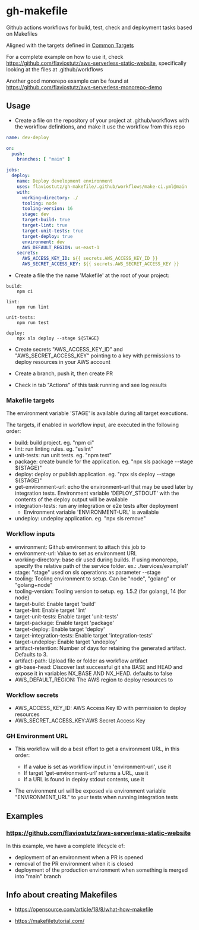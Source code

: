 # gh-makefile

Github actions workflows for build, test, check and deployment tasks based on  Makefiles

Aligned with the targets defined in [Common Targets](https://github.com/flaviostutz/common-targets)

For a complete example on how to use it, check https://github.com/flaviostutz/aws-serverless-static-website, specifically looking at the files at .github/workflows

Another good monorepo example can be found at https://github.com/flaviostutz/aws-serverless-monorepo-demo

## Usage

* Create a file on the repository of your project at .github/workflows with the workflow definitions, and make it use the workflow from this repo

```yml
name: dev-deploy

on:
  push:
    branches: [ "main" ]

jobs:
  deploy:
    name: Deploy development environment
    uses: flaviostutz/gh-makefile/.github/workflows/make-ci.yml@main
    with:
      working-directory: ./
      tooling: node
      tooling-version: 16
      stage: dev
      target-build: true
      target-lint: true
      target-unit-tests: true
      target-deploy: true
      environment: dev
      AWS_DEFAULT_REGION: us-east-1
    secrets:
      AWS_ACCESS_KEY_ID: ${{ secrets.AWS_ACCESS_KEY_ID }}
      AWS_SECRET_ACCESS_KEY: ${{ secrets.AWS_SECRET_ACCESS_KEY }}
```

* Create a file the the name 'Makefile' at the root of your project:

```
build:
	npm ci

lint:
	npm run lint

unit-tests:
	npm run test

deploy:
	npx sls deploy --stage ${STAGE}
```

* Create secrets "AWS_ACCESS_KEY_ID" and "AWS_SECRET_ACCESS_KEY" pointing to a key with permissions to deploy resources in your AWS account

* Create a branch, push it, then create PR

* Check in tab "Actions" of this task running and see log results

### Makefile targets

The environment variable 'STAGE' is available during all target executions.

The targets, if enabled in workflow input, are executed in the following order:

* build: build project. eg. "npm ci"
* lint: run linting rules. eg. "eslint"
* unit-tests: run unit tests. eg. "npm test"
* package: create bundle for the application. eg. "npx sls package --stage ${STAGE}"
* deploy: deploy or publish application. eg. "npx sls deploy --stage ${STAGE}"
* get-environment-url: echo the environment-url that may be used later by integration tests. Environment variable 'DEPLOY_STDOUT' with the contents of the deploy output will be available
* integration-tests: run any integration or e2e tests after deployment
  * Environment variable 'ENVIRONMENT-URL' is available
* undeploy: undeploy application. eg. "npx sls remove"

### Workflow inputs

* environment: Github environment to attach this job to
* environment-url: Value to set as environment URL
* working-directory: base dir used during builds. If using monorepo, specify the relative path of the service folder. ex.: ./services/example1'
* stage: "stage" used on sls operations as parameter --stage
* tooling: Tooling environment to setup. Can be "node", "golang" or "golang+node"
* tooling-version: Tooling version to setup. eg. 1.5.2 (for golang), 14 (for node)
* target-build: Enable target 'build'
* target-lint: Enable target 'lint'
* target-unit-tests: Enable target 'unit-tests'
* target-package: Enable target 'package'
* target-deploy: Enable target 'deploy'
* target-integration-tests: Enable target 'integration-tests'
* target-undeploy: Enable target 'undeploy'
* artifact-retention: Number of days for retaining the generated artifact. Defaults to 3.
* artifact-path: Upload file or folder as workflow artifact
* git-base-head: Discover last successful git sha BASE and HEAD and expose it in variables NX_BASE AND NX_HEAD. defaults to false
* AWS_DEFAULT_REGION: The AWS region to deploy resources to

### Workflow secrets

* AWS_ACCESS_KEY_ID: AWS Access Key ID with permission to deploy resources
* AWS_SECRET_ACCESS_KEY:AWS Secret Access Key

### GH Environment URL

* This workflow will do a best effort to get a environment URL, in this order:
  * If a value is set as workflow input in 'environment-url', use it
  * If target 'get-environment-url' returns a URL, use it
  * If a URL is found in deploy stdout contents, use it

* The environment url will be exposed via environment variable "ENVIRONMENT_URL" to your tests when running integration tests

## Examples

### https://github.com/flaviostutz/aws-serverless-static-website

In this example, we have a complete lifecycle of:

* deployment of an environment when a PR is opened
* removal of the PR environment when it is closed
* deployment of the production environment when something is merged into "main" branch

## Info about creating Makefiles

* https://opensource.com/article/18/8/what-how-makefile

* https://makefiletutorial.com/


